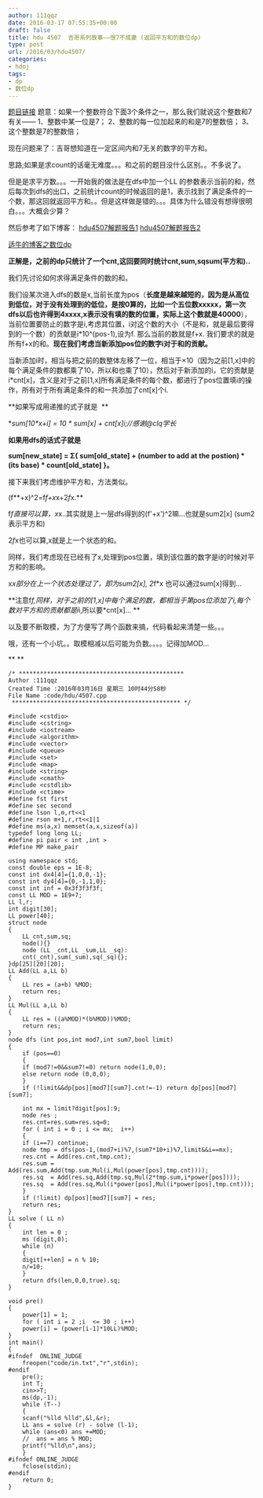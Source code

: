 ```yaml
---
author: 111qqz
date: 2016-03-17 07:55:35+00:00
draft: false
title: hdu 4507  吉哥系列故事——恨7不成妻 (返回平方和的数位dp)
type: post
url: /2016/03/hdu4507/
categories:
- hdoj
tags:
- dp
- 数位dp
---
```


[题目链接](http://acm.hdu.edu.cn/showproblem.php?pid=4507)
题意：如果一个整数符合下面3个条件之一，那么我们就说这个整数和7有关——
1、整数中某一位是7；
2、整数的每一位加起来的和是7的整数倍；
3、这个整数是7的整数倍；

现在问题来了：吉哥想知道在一定区间内和7无关的数字的平方和。

思路;如果是求count的话毫无难度。。。和之前的题目没什么区别。。不多说了。

但是是求平方数。。。一开始我的做法是在dfs中加一个LL 的参数表示当前的和，然后每次到dfs的出口，之前统计count的时候返回的是1，表示找到了满足条件的一个数，那这回就返回平方和。。但是这样做是错的。。。具体为什么错没有想得很明白。。。大概会少算？

然后参考了如下博客：
[hdu4507解题报告1](http://blog.csdn.net/dgq8211/article/details/17469457)
[hdu4507解题报告2](http://blog.csdn.net/acm_cxlove/article/details/8707084)

[适牛的博客之数位dp](http://blog.csdn.net/dslovemz/article/details/8540340)



**正解是，之前的dp只统计了一个cnt,这回要同时统计cnt,sum,sqsum(平方和)..**



我们先讨论如何求得满足条件的数的和。



我们设某次进入dfs的数是x,当前长度为pos（**长度是越来越短的，因为是从高位到低位，对于没有处理到的低位，是按0算的，比如一个五位数xxxxx，第一次dfs以后也许得到4xxxx,x表示没有填的数的位置，实际上这个数就是40000**），当前位置要防止的数字是i,考虑其位置，i对这个数的大小（不是和，就是最后要得到的一个数）的贡献是i*10^(pos-1),设为f. 那么当前的数就是f+x. 我们要求的就是所有f+x的和。**现在我们考虑当新添加pos位的数字i对于和的贡献。**

当新添加i时，相当与把之前的数整体左移了一位，相当于×10（因为之前[1,x]中的每个满足条件的数都乘了10，所以和也乘了10），然后对于新添加的i，它的贡献是i*cnt[x]，含义是对于之前[1,x]所有满足条件的每个数，都进行了pos位置填i的操作，所有对于所有满足条件的和一共添加了cnt[x]个i.

**如果写成用递推的式子就是  **

**sum[10*x+i] = 10 * sum[x] + cnt[x]*i;//感谢@clq学长**

**如果用dfs的话式子就是**

**sum[new_state] = Σ{ sum[old_state] + (number to add at the postion) * (its base) * count[old_state] }。**



接下来我们考虑维护平方和，方法类似。

(f**+x)^2=f*f+x*x+2*f*x.**

f*f直接可以算，x*x..其实就是上一层dfs得到的(f'+x')^2嘛...也就是sum2[x] (sum2表示平方和)

2*f*x也可以算,x就是上一个状态的和。

同样，我们考虑现在已经有了x,处理到pos位置，填到该位置的数字是i的时候对平方和的影响。

x*x部分在上一个状态处理过了，即为sum2[x], 2*f*x 也可以通过sum[x]得到...

**注意f*f,同样，对于之前的[1,x]中每个满足的数，都相当于第pos位添加了i,每个数对平方和的贡献都是i*i,所以要*cnt[x]... **



以及要不断取模，为了方便写了两个函数来搞，代码看起来清楚一些。。。

哦，还有一个小坑。。取模相减以后可能为负数。。。。记得加MOD...









** **



 

    
    /* ***********************************************
    Author :111qqz
    Created Time :2016年03月16日 星期三 10时44分58秒
    File Name :code/hdu/4507.cpp
     ************************************************ */
    
    #include <cstdio>
    #include <cstring>
    #include <iostream>
    #include <algorithm>
    #include <vector>
    #include <queue>
    #include <set>
    #include <map>
    #include <string>
    #include <cmath>
    #include <cstdlib>
    #include <ctime>
    #define fst first
    #define sec second
    #define lson l,m,rt<<1
    #define rson m+1,r,rt<<1|1
    #define ms(a,x) memset(a,x,sizeof(a))
    typedef long long LL;
    #define pi pair < int ,int >
    #define MP make_pair
    
    using namespace std;
    const double eps = 1E-8;
    const int dx4[4]={1,0,0,-1};
    const int dy4[4]={0,-1,1,0};
    const int inf = 0x3f3f3f3f;
    const LL MOD = 1E9+7;
    LL l,r;
    int digit[30];
    LL power[40];
    struct node
    {
        LL cnt,sum,sq;
        node(){}
        node (LL _cnt,LL _sum,LL _sq):
    	cnt(_cnt),sum(_sum),sq(_sq){};
    }dp[25][20][20];                
    LL Add(LL a,LL b)
    {
        LL res = (a+b) %MOD;
        return res;
    }
    LL Mul(LL a,LL b)
    {
        LL res = ((a%MOD)*(b%MOD))%MOD;
        return res;
    }
    node dfs (int pos,int mod7,int sum7,bool limit)
    {
        if (pos==0)
        {
    	if (mod7!=0&&sum7!=0) return node(1,0,0);
    	else return node (0,0,0);
        }
        if (!limit&&dp[pos][mod7][sum7].cnt!=-1) return dp[pos][mod7][sum7];
    
        int mx = limit?digit[pos]:9;
        node res ;
        res.cnt=res.sum=res.sq=0;
        for ( int i = 0 ; i <= mx;  i++)
        {
    	if (i==7) continue;
    	node tmp = dfs(pos-1,(mod7+i)%7,(sum7*10+i)%7,limit&&i==mx);
    	res.cnt = Add(res.cnt,tmp.cnt);
    	res.sum = Add(res.sum,Add(tmp.sum,Mul(i,Mul(power[pos],tmp.cnt))));
    	res.sq  = Add(res.sq,Add(tmp.sq,Mul(2*tmp.sum,i*power[pos])));
    	res.sq  = Add(res.sq,Mul(i*power[pos],Mul(i*power[pos],tmp.cnt)));
        }
        if (!limit) dp[pos][mod7][sum7] = res;
        return res;
    }
    LL solve ( LL n)
    {
        int len = 0 ;
        ms (digit,0);
        while (n)
        {
    	digit[++len] = n % 10;
    	n/=10;
        }
        return dfs(len,0,0,true).sq;
    }
    
    void pre()
    {
        power[1] = 1;
        for ( int i = 2 ;i  <= 30 ; i++)
    	power[i] = (power[i-1]*10LL)%MOD;
    }
    int main()
    {
    #ifndef  ONLINE_JUDGE 
        freopen("code/in.txt","r",stdin);
    #endif
        pre();
        int T;
        cin>>T;
        ms(dp,-1);
        while (T--)
        {
    	scanf("%lld %lld",&l,&r);
    	LL ans = solve (r) - solve (l-1);
    	while (ans<0) ans +=MOD;
    	//  ans = ans % MOD;
    	printf("%lld\n",ans);
        }
    #ifndef ONLINE_JUDGE  
        fclose(stdin);
    #endif
        return 0;
    }
    



